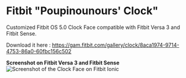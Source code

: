 # Fitbit "Poupinounours' Clock"
Customized Fitbit OS 5.0 Clock Face compatible with Fitbit Versa 3 and Fitbit Sense.

Download it here : https://gam.fitbit.com/gallery/clock/8aca1974-9714-4753-86a0-60fbc156c502

**Screenshot on Fitbit Versa 3 and Fitbit Sense**<br>
![Screenshot of the Clock Face on Fitbit Ionic](https://github.com/fxmauricard/fitbit-poupinounours-clock/blob/master/Poupinounours-Clock-screenshot-Sense.png)
